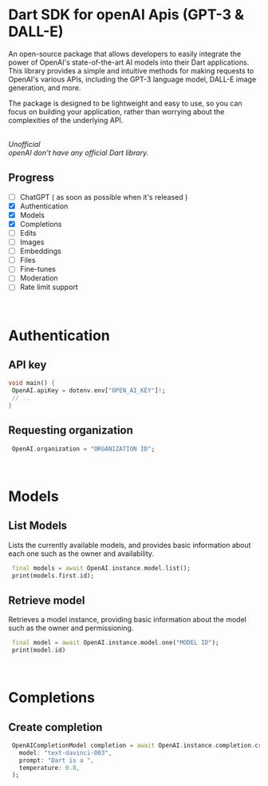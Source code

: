 # Dart SDK for openAI Apis (GPT-3 & DALL-E)

An open-source package that allows developers to easily integrate the power of OpenAI's state-of-the-art AI models into their Dart applications. This library provides a simple and intuitive methods for making requests to OpenAI's various APIs, including the GPT-3 language model, DALL-E image generation, and more.


The package is designed to be lightweight and easy to use, so you can focus on building your application, rather than worrying about the complexities of the underlying API.
<br>
<br>

<i>Unofficial</i><br>
<i>openAI don't have any official Dart library.</I>

## Progress
- [ ] ChatGPT ( as soon as possible when it's released )
- [x] Authentication
- [x] Models
- [x] Completions
- [ ] Edits
- [ ] Images
- [ ] Embeddings
- [ ] Files
- [ ] Fine-tunes
- [ ] Moderation
- [ ] Rate limit support

<br>

# Authentication
## API key
```dart
void main() {
 OpenAI.apiKey = dotenv.env["OPEN_AI_KEY"]!;
 // ..
}
```

## Requesting organization
```dart
 OpenAI.organization = "ORGANIZATION ID";
```

<br>

# Models
## List Models
Lists the currently available models, and provides basic information about each one such as the owner and availability.

```dart
 final models = await OpenAI.instance.model.list();
 print(models.first.id);
```

## Retrieve model
Retrieves a model instance, providing basic information about the model such as the owner and permissioning.

```dart
 final model = await OpenAI.instance.model.one("MODEL ID");
 print(model.id)
```


<br>

# Completions
## Create completion

```dart
 OpenAICompletionModel completion = await OpenAI.instance.completion.create(
   model: "text-davinci-003",
   prompt: "Dart is a ",
   temperature: 0.8,
 );
```
